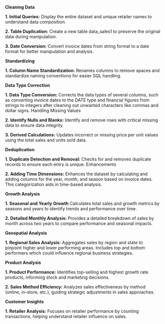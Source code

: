 **Cleaning Data**

  **1. Initial Queries:**
  Display the entire dataset and unique retailer names to understand data composition.

  **2. Table Duplication:**
  Create a new table data_sales1 to preserve the original data during manipulation.

  **3. Date Conversion:**
  Convert invoice dates from string format to a date format for better manipulation and analysis.

**Standardizing**

  **1. Column Name Standardization:**
  Renames columns to remove spaces and standardize naming conventions for easier SQL handling.

**Data Type Correction**

  **1. Data Type Conversion:**
  Corrects the data types of several columns, such as converting invoice dates to the DATE type and financial figures from strings to integers after cleaning 
  out unwanted characters like commas and dollar signs.
  Handling Missing Values

  **2. Identify Nulls and Blanks:**
  Identify and remove rows with critical missing data to ensure data integrity.

  **3. Derived Calculations:**
  Updates incorrect or missing price per unit values using the total sales and units sold data.

**Deduplication**

  **1. Duplicate Detection and Removal:**
  Checks for and removes duplicate records to ensure each entry is unique.
  Enhancements

  **2. Adding Time Dimensions:**
  Enhances the dataset by calculating and adding columns for the year, month, and season based on invoice dates. This categorization aids in time-based 
  analysis.

**Growth Analysis**

  **1. Seasonal and Yearly Growth**
  Calculates total sales and growth metrics by seasons and years to identify trends and performance over time.

  **2. Detailed Monthly Analysis:**
  Provides a detailed breakdown of sales by month across two years to compare performance and seasonal impacts.

**Geospatial Analysis**

  **1. Regional Sales Analysis:**
  Aggregates sales by region and state to pinpoint higher and lower performing areas. Includes top and bottom performers which could influence regional 
  business strategies.

**Product Analysis**

  **1. Product Performance:**
  Identifies top-selling and highest growth rate products, informing stock and marketing decisions.

  **2. Sales Method Efficiency:**
  Analyzes sales effectiveness by method (online, in-store, etc.), guiding strategic adjustments in sales approaches.

**Customer Insights**

  **1. Retailer Analysis:**
  Focuses on retailer performance by counting transactions, helping understand retailer influence on sales.
